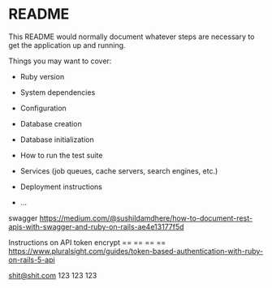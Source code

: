 # README

This README would normally document whatever steps are necessary to get the
application up and running.

Things you may want to cover:

* Ruby version

* System dependencies

* Configuration

* Database creation

* Database initialization

* How to run the test suite

* Services (job queues, cache servers, search engines, etc.)

* Deployment instructions

* ...

swagger
https://medium.com/@sushildamdhere/how-to-document-rest-apis-with-swagger-and-ruby-on-rails-ae4e13177f5d



Instructions  on API token encrypt == == ==  == https://www.pluralsight.com/guides/token-based-authentication-with-ruby-on-rails-5-api



shit@shit.com    123 123 123
